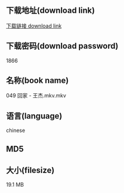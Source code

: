 ## 下载地址(download link)
[下载链接 download link](https://voluble-croquembouche-d321dc.netlify.app/?s=049+%E5%9B%9E%E5%AE%B6+-+%E7%8E%8B%E6%9D%B0.mkv)

## 下载密码(download password)
1866

## 名称(book name)
049 回家 - 王杰.mkv.mkv

## 语言(language)
chinese

## MD5


## 大小(filesize)
19.1 MB
